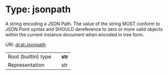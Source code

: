 
# Type: jsonpath


A string encoding a JSON Path. The value of the string MUST conform to JSON Point syntax and SHOULD dereference to zero or more valid objects within the current instance document when encoded in tree form.

URI: [dcat:Jsonpath](http://www.w3.org/ns/dcat#Jsonpath)

|  |  |  |
| --- | --- | --- |
| Root (builtin) type | | **str** |
| Representation | | str |
